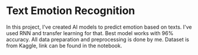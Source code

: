 # Text Emotion Recognition
In this project, I've created AI models to predict emotion based on texts. I've used RNN and transfer learning for that. Best model works with 96% accuracy. All data preparation and preprocessing is done by me. Dataset is from Kaggle, link can be found in the notebook.
